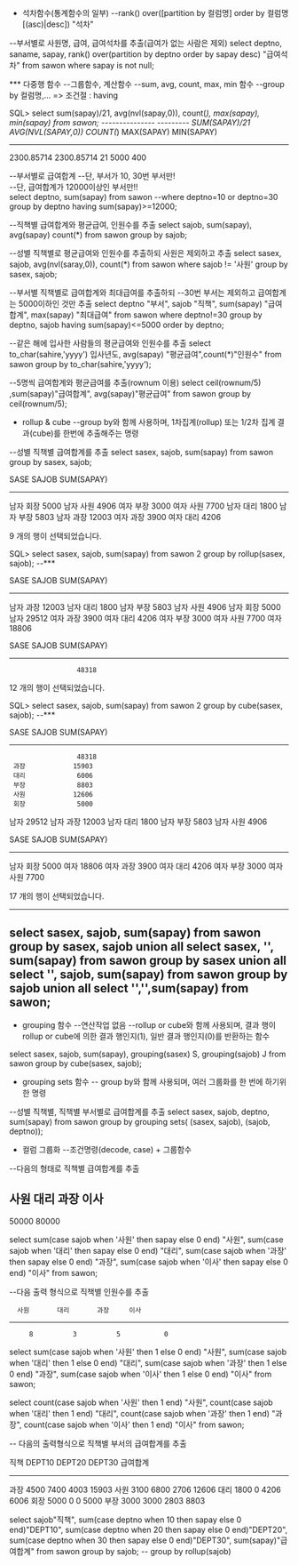 * 석차함수(통계함수의 일부)
--rank() over([partition by 컬럼명] order by 컬럼명 [(asc)|desc]) "석차"

--부서별로 사원명, 급여, 급여석차를 추출(급여가 없는 사람은 제외)
select deptno, saname, sapay, rank() over(partition by deptno order by sapay desc) "급여석차" from sawon
where sapay is not null;

*** 다중행 함수
--그룹함수, 계산함수
--sum, avg, count, max, min 함수
--group by 컬럼명,... => 조건절 : having

SQL> select sum(sapay)/21, avg(nvl(sapay,0)), count(*), max(sapay), min(sapay) from sawon;
			   ---------------   ---------
SUM(SAPAY)/21 AVG(NVL(SAPAY,0))   COUNT(*) MAX(SAPAY) MIN(SAPAY)
------------- ----------------- ---------- ---------- ----------
   2300.85714        2300.85714         21       5000        400

--부서별로 급여합계
--단, 부서가 10, 30번 부서만!  
--단, 급여합계가 12000이상인 부서만!!     
select deptno, sum(sapay) from sawon
--where deptno=10 or deptno=30
group by deptno
having sum(sapay)>=12000;

--직책별 급여합계와 평균급여, 인원수를 추출
select sajob, sum(sapay), avg(sapay) count(*) from sawon
group by sajob;

--성별 직책별로 평균급여와 인원수를 추출하되 사원은 제외하고 추출
select sasex, sajob, avg(nvl(saray,0)), count(*) from sawon 
where sajob != '사원' 
group by sasex, sajob;

--부서별 직책별로 급여합계와 최대급여를 추출하되 
--30번 부서는 제외하고 급여합계는 5000이하인 것만 추출
select deptno "부서", sajob "직책", sum(sapay) "급여합계", max(sapay) "최대급여" 
from sawon 
where deptno!=30
group by deptno, sajob 
having sum(sapay)<=5000 
order by deptno;

--같은 해에 입사한 사람들의 평균급여와 인원수를 추출
select to_char(sahire,'yyyy') 입사년도, avg(sapay) "평균급여",count(*)"인원수" from sawon 
group by to_char(sahire,'yyyy');

--5명씩 급여합계와 평균급여를 추출(rownum 이용)
select ceil(rownum/5) ,sum(sapay)"급여합계", avg(sapay)"평균급여" from sawon 
group by ceil(rownum/5);

* rollup & cube
--group by와 함께 사용하며, 1차집계(rollup) 또는 1/2차 집계 결과(cube)를 한번에 추출해주는 명령

--성별 직책별 급여합계를 추출
select sasex, sajob, sum(sapay) from sawon
group by sasex, sajob;

SASE SAJOB      SUM(SAPAY)
---- ---------- ----------
남자 회장             5000
남자 사원             4906
여자 부장             3000
여자 사원             7700
남자 대리             1800
남자 부장             5803
남자 과장            12003
여자 과장             3900
여자 대리             4206

9 개의 행이 선택되었습니다.

SQL> select sasex, sajob, sum(sapay) from sawon
  2  group by rollup(sasex, sajob);	--***

SASE SAJOB      SUM(SAPAY)
---- ---------- ----------
남자 과장            12003
남자 대리             1800
남자 부장             5803
남자 사원             4906
남자 회장             5000
남자                 29512
여자 과장             3900
여자 대리             4206
여자 부장             3000
여자 사원             7700
여자                 18806

SASE SAJOB      SUM(SAPAY)
---- ---------- ----------
                     48318

12 개의 행이 선택되었습니다.

SQL> select sasex, sajob, sum(sapay) from sawon
  2  group by cube(sasex, sajob);	--***

SASE SAJOB      SUM(SAPAY)
---- ---------- ----------
                     48318
     과장            15903
     대리             6006
     부장             8803
     사원            12606
     회장             5000
남자                 29512
남자 과장            12003
남자 대리             1800
남자 부장             5803
남자 사원             4906

SASE SAJOB      SUM(SAPAY)
---- ---------- ----------
남자 회장             5000
여자                 18806
여자 과장             3900
여자 대리             4206
여자 부장             3000
여자 사원             7700

17 개의 행이 선택되었습니다.

------------------------------
select sasex, sajob, sum(sapay) from sawon group by sasex, sajob
union all 
select sasex, '', sum(sapay) from sawon group by sasex
union all
select '', sajob, sum(sapay) from sawon group by sajob
union all
select '','',sum(sapay) from sawon;
------------------------------
* grouping 함수
--연산작업 없음
--rollup or cube와 함께 사용되며, 결과 행이 rollup or cube에 의한 결과 행인지(1), 일반 결과 행인지(0)를 반환하는 함수

select sasex, sajob, sum(sapay), grouping(sasex) S, grouping(sajob) J  from sawon
group by cube(sasex, sajob);

* grouping sets 함수
-- group by와 함께 사용되며, 여러 그룹화를 한 번에 하기위한 명령

--성별 직책별, 직책별 부서별로 급여합계를 추출
select sasex, sajob, deptno, sum(sapay) from sawon
group by grouping sets( (sasex, sajob), (sajob, deptno));

* 컬럼 그룹화
--조건명령(decode, case) + 그룹함수

--다음의 형태로 직책별 급여합계를 추출

  사원       대리      과장      이사
-----------------------------------------
50000    80000

select 	sum(case sajob when '사원' then sapay else 0 end) "사원",
	sum(case sajob when '대리' then sapay else 0 end) "대리",
	sum(case sajob when '과장' then sapay else 0 end) "과장", 
	sum(case sajob when '이사' then sapay else 0 end) "이사" 
from sawon;

--다음 출력 형식으로 직책별 인원수를 추출

      사원       대리       과장     이사
---------- ---------- ---------- ----------
         8          3          5           0

select    	sum(case sajob when '사원' then 1 else 0 end) "사원",
   	sum(case sajob when '대리' then 1 else 0 end) "대리",
      	sum(case sajob when '과장' then 1 else 0 end) "과장",
      	sum(case sajob when '이사' then 1 else 0 end) "이사" 
from sawon;

select    	count(case sajob when '사원' then 1 end) "사원",
   	count(case sajob when '대리' then 1 end) "대리",
      	count(case sajob when '과장' then 1 end) "과장",
      	count(case sajob when '이사' then 1 end) "이사" 
from sawon;

-- 다음의 출력형식으로 직책별 부서의 급여합계를 추출

직책           DEPT10     DEPT20     DEPT30   급여합계
---------- ---------- ---------- ---------- ---------- ---------
과장             4500       7400       4003      15903
사원             3100       6800       2706      12606
대리             1800          0       4206       6006
회장             5000          0          0       5000
부장             3000       3000       2803       8803

select 	sajob"직책", 
	sum(case deptno when 10 then sapay else 0 end)"DEPT10", 
      	sum(case deptno when 20 then sapay else 0 end)"DEPT20", 
     	sum(case deptno when 30 then sapay else 0 end)"DEPT30", 
      	sum(sapay)"급여합계" from sawon 
group by sajob;
-- group by rollup(sajob)

